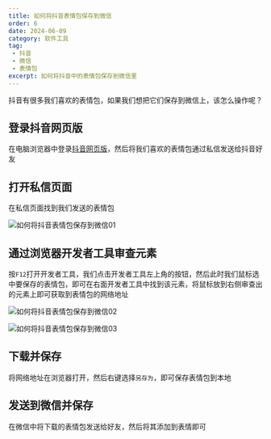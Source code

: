 ```yaml
---
title: 如何将抖音表情包保存到微信
order: 6
date: 2024-06-09
category: 软件工具
tag: 
 - 抖音
 - 微信
 - 表情包
excerpt: 如何将抖音中的表情包保存到微信里
---
```


抖音有很多我们喜欢的表情包，如果我们想把它们保存到微信上，该怎么操作呢？

## 登录抖音网页版

在电脑浏览器中登录[抖音网页版](https://www.douyin.com/)，然后将我们喜欢的表情包通过私信发送给抖音好友

## 打开私信页面

在私信页面找到我们发送的表情包

![如何将抖音表情包保存到微信01](https://zhf-picture.oss-cn-qingdao.aliyuncs.com/picture/如何将抖音表情包保存到微信01.jpg)

## 通过浏览器开发者工具审查元素

按`F12`打开开发者工具，我们点击开发者工具左上角的按钮，然后此时我们鼠标选中要保存的表情包，即可在右面开发者工具中找到该元素，将鼠标放到右侧审查出的元素上即可获取到表情包的网络地址

![如何将抖音表情包保存到微信02](https://zhf-picture.oss-cn-qingdao.aliyuncs.com/picture/如何将抖音表情包保存到微信02.jpg)

![如何将抖音表情包保存到微信03](https://zhf-picture.oss-cn-qingdao.aliyuncs.com/picture/如何将抖音表情包保存到微信03.jpg)

## 下载并保存

将网络地址在浏览器打开，然后右键选择`另存为`，即可保存表情包到本地

## 发送到微信并保存

在微信中将下载的表情包发送给好友，然后将其添加到表情即可
